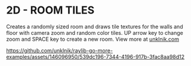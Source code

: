 
# 2D - ROOM TILES

Creates a randomly sized room and draws tile textures for the walls and floor with camera zoom and random color tiles. UP arrow key to change zoom and SPACE key to create a new room. View more at [unklnik.com](https://unklnik.com/posts/2d-room-tiles/)

https://github.com/unklnik/raylib-go-more-examples/assets/146096950/539dc196-7344-4196-917b-3fac8aa98d12
